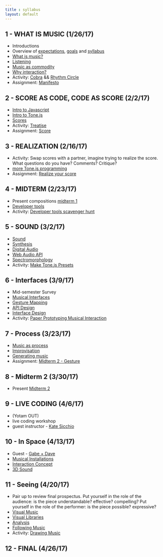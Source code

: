 ```yaml
---
title : syllabus
layout: default
---
```


## 1 - WHAT IS MUSIC (1/26/17)

* Introductions
* Overview of [expectations]({{site.baseurl}}/expectations), [goals]({{site.baseurl}}/goals) and [syllabus]({{site.baseurl}}/syllabus)
* [What is music?]({{site.baseurl}}/module/what_is_music)
* [Listening]({{site.baseurl}}/module/listening)
* [Music as commodity]({{site.baseurl}}/module/commodity)
* [Why interaction?]({{site.baseurl}}/module/why_interaction)
* Activity: [Cobra]({{site.baseurl}}/activity/cobra) && [Rhythm Circle]({{site.baseurl}}/activity/rhythm_circle)
* Assignment: [Manifesto]({{site.baseurl}}/assignment/manifesto)


## 2 - SCORE AS CODE, CODE AS SCORE (2/2/17)

* [Intro to Javascript]({{site.baseurl}}/module/intro_to_javascript)
* [Intro to Tone.js]({{site.baseurl}}/module/intro_to_tone)
* [Scores]({{site.baseurl}}/module/scores)
* Activity: [Treatise]({{site.baseurl}}/activity/treatise)
* Assignment: [Score]({{site.baseurl}}/assignment/score)

## 3 - REALIZATION (2/16/17)

* Activity: Swap scores with a partner, imagine trying to realize the score. What questions do you have? Comments? Critique?
* [more Tone.js programming]({{site.baseurl}}/module/tone_2)
* Assignment: [Realize your score]({{site.baseurl}}/assignment/midterm_1)

## 4 - MIDTERM (2/23/17)

* Present compositions [midterm 1]({{site.baseurl}}/assignment/midterm_1)
* [Developer tools]({{site.baseurl}}/module/developer_tools)
* Activity: [Developer tools scavenger hunt]({{site.baseurl}}/activity/debugging.html)

## 5 - SOUND (3/2/17)

* [Sound]({{site.baseurl}}/module/sound)
* [Synthesis]({{site.baseurl}}/module/synthesis)
* [Digital Audio]({{site.baseurl}}/module/digital_audio)
* [Web Audio API]({{site.baseurl}}/module/web_audio)
* [Spectromorphology]({{site.baseurl}}/module/spectromorphology)
* Activity: [Make Tone.js Presets]({{site.baseurl}}/activity/presets)

## 6 - Interfaces (3/9/17)

* Mid-semester Survey
* [Musical Interfaces]({{site.baseurl}}/module/musical_interfaces)
* [Gesture Mapping]({{site.baseurl}}/module/gesture_mapping)
* [API Design]({{site.baseurl}}/module/api_design)
* [Interface Design]({{site.baseurl}}/module/interface_design)
* Activity: [Paper Prototyping Musical Interaction]({{site.baseurl}}/activity/paper_prototype)

## 7 - Process (3/23/17)

* [Music as process]({{site.baseurl}}/module/process_music)
* [Improvisation]({{site.baseurl}}/module/improvisation)
* [Generating music]({{site.baseurl}}/module/randomization)
* Assignment: [Midterm 2 - Gesture]({{site.baseurl}}/assignment/midterm_2)

## 8 - Midterm 2 (3/30/17)

* Present [Midterm 2]({{site.baseurl}}/assignment/midterm_2)

## 9 - LIVE CODING (4/6/17)

* (Yotam OUT)
* live coding workshop
* guest instructor - [Kate Sicchio](http://blog.sicchio.com/)	

## 10 - In Space (4/13/17)

* Guest - [Gabe + Dave](http://www.daveandgabe.care/)
* [Musical Installations]({{site.baseurl}}/module/installations)
* [Interaction Concept]({{site.baseurl}}/module/interaction_concept)
* [3D Sound]({{site.baseurl}}/module/3d_sound)

## 11 - Seeing (4/20/17)

* Pair up to review final prospectus. Put yourself in the role of the audience: is the piece understandable? effective? compelling? Put yourself in the role of the performer: is the piece possible? expressive? 
* [Visual Music]({{site.baseurl}}/module/visual_music)
* [Visual Libraries]({{site.baseurl}}/module/visual_libraries)
* [Analysis]({{site.baseurl}}/activity/analysis)
* [Following Music]({{site.baseurl}}/activity/following_music)
* Activity: [Drawing Music]({{site.baseurl}}/activity/drawing_music)

## 12 - FINAL (4/26/17)

